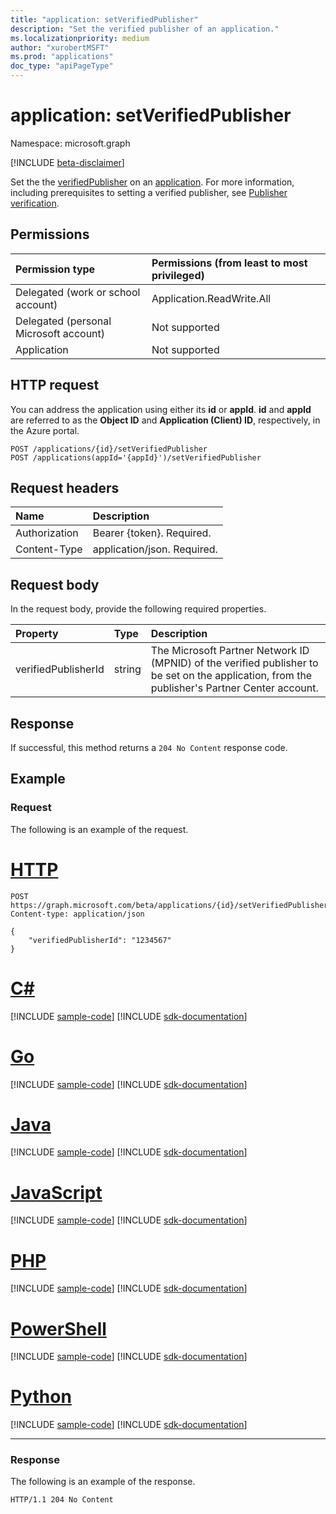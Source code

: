 ```yaml
---
title: "application: setVerifiedPublisher"
description: "Set the verified publisher of an application."
ms.localizationpriority: medium
author: "xurobertMSFT"
ms.prod: "applications"
doc_type: "apiPageType"
---
```


# application: setVerifiedPublisher

Namespace: microsoft.graph

[!INCLUDE [beta-disclaimer](../../includes/beta-disclaimer.md)]

Set the the [verifiedPublisher](../resources/verifiedPublisher.md) on an [application](../resources/application.md). For more information, including prerequisites to setting a verified publisher, see [Publisher verification](/azure/active-directory/develop/publisher-verification-overview).

## Permissions

|Permission type      | Permissions (from least to most privileged)              |
|:--------------------|:---------------------------------------------------------|
|Delegated (work or school account) | Application.ReadWrite.All |
|Delegated (personal Microsoft account) | Not supported |
|Application | Not supported |

## HTTP request

You can address the application using either its **id** or **appId**. **id** and **appId** are referred to as the **Object ID** and **Application (Client) ID**, respectively, in the Azure portal.
<!-- { "blockType": "ignored" } -->
```http
POST /applications/{id}/setVerifiedPublisher
POST /applications(appId='{appId}')/setVerifiedPublisher
```

## Request headers

| Name           | Description                |
|:---------------|:---------------------------|
| Authorization  | Bearer {token}. Required.  |
| Content-Type   | application/json. Required.|

## Request body

In the request body, provide the following required properties.

| Property       | Type    |Description|
|:---------------|:--------|:----------|
| verifiedPublisherId | string | The Microsoft Partner Network ID (MPNID) of the verified publisher to be set on the application, from the publisher's Partner Center account. |

## Response

If successful, this method returns a `204 No Content` response code.

## Example

### Request

The following is an example of the request.


# [HTTP](#tab/http)
<!-- {
  "blockType": "request",
  "name": "application_setverifiedpublisher"
}-->

```http
POST https://graph.microsoft.com/beta/applications/{id}/setVerifiedPublisher
Content-type: application/json

{
    "verifiedPublisherId": "1234567"
}
```

# [C#](#tab/csharp)
[!INCLUDE [sample-code](../includes/snippets/csharp/application-setverifiedpublisher-csharp-snippets.md)]
[!INCLUDE [sdk-documentation](../includes/snippets/snippets-sdk-documentation-link.md)]

# [Go](#tab/go)
[!INCLUDE [sample-code](../includes/snippets/go/application-setverifiedpublisher-go-snippets.md)]
[!INCLUDE [sdk-documentation](../includes/snippets/snippets-sdk-documentation-link.md)]

# [Java](#tab/java)
[!INCLUDE [sample-code](../includes/snippets/java/application-setverifiedpublisher-java-snippets.md)]
[!INCLUDE [sdk-documentation](../includes/snippets/snippets-sdk-documentation-link.md)]

# [JavaScript](#tab/javascript)
[!INCLUDE [sample-code](../includes/snippets/javascript/application-setverifiedpublisher-javascript-snippets.md)]
[!INCLUDE [sdk-documentation](../includes/snippets/snippets-sdk-documentation-link.md)]

# [PHP](#tab/php)
[!INCLUDE [sample-code](../includes/snippets/php/application-setverifiedpublisher-php-snippets.md)]
[!INCLUDE [sdk-documentation](../includes/snippets/snippets-sdk-documentation-link.md)]

# [PowerShell](#tab/powershell)
[!INCLUDE [sample-code](../includes/snippets/powershell/application-setverifiedpublisher-powershell-snippets.md)]
[!INCLUDE [sdk-documentation](../includes/snippets/snippets-sdk-documentation-link.md)]

# [Python](#tab/python)
[!INCLUDE [sample-code](../includes/snippets/python/application-setverifiedpublisher-python-snippets.md)]
[!INCLUDE [sdk-documentation](../includes/snippets/snippets-sdk-documentation-link.md)]

---

### Response

The following is an example of the response.

<!-- {
  "blockType": "response",
  "truncated": true
} -->

```http
HTTP/1.1 204 No Content
```

<!-- uuid: e7beba93-bb0b-42ea-96c8-231aa61d755e
2020-09-09 21:16:07 UTC -->
<!-- {
  "type": "#page.annotation",
  "description": "application: setVerifiedPublisher",
  "keywords": "",
  "section": "documentation",
  "tocPath": "",
  "suppressions": []
}-->
